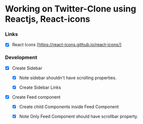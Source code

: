# Working on Twitter-Clone using Reactjs, React-icons

### Links

  * [x] React Icons [https://react-icons.github.io/react-icons/]

### Development

  * [x] Create Sidebar

    * [x] Note sidebar shouldn't have scrolling properties.
  
    * [x] Create Sidebar Links

  * [x] Create Feed component

    * [x] Create child Components inside Feed Component

    * [x] Note Only Feed Component should have scrollbar property.